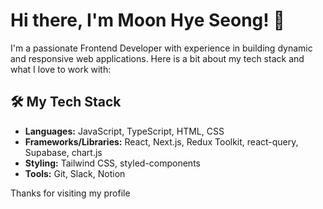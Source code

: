 # Hi there, I'm Moon Hye Seong! 👋

I'm a passionate Frontend Developer with experience in building dynamic and responsive web applications. Here is a bit about my tech stack and what I love to work with:

## 🛠️ My Tech Stack

- **Languages:** JavaScript, TypeScript, HTML, CSS
- **Frameworks/Libraries:** React, Next.js, Redux Toolkit, react-query, Supabase, chart.js
- **Styling:** Tailwind CSS, styled-components
- **Tools:** Git, Slack, Notion

Thanks for visiting my profile

